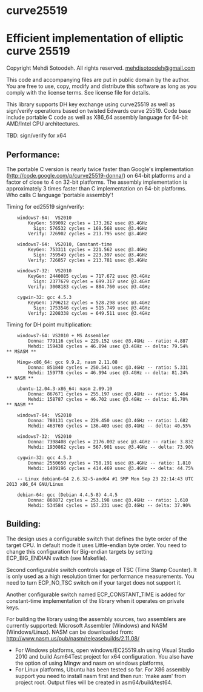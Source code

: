 # curve25519
Efficient implementation of elliptic curve 25519
================================================

Copyright Mehdi Sotoodeh.  All rights reserved.
<mehdisotoodeh@gmail.com>

This code and accompanying files are put in public domain by the author.
You are free to use, copy, modify and distribute this software as long
as you comply with the license terms. See license file for details.

This library supports DH key exchange using curve25519 as well as sign/verify
operations based on twisted Edwards curve 25519.
Code base include portable C code as well as X86_64 assembly language for 64-bit 
AMD/Intel CPU architectures.

TBD: sign/verify for x64 

Performance:
------------
The portable C version is nearly twice faster than Google's implementation (http://code.google.com/p/curve25519-donna/) on 64-bit platforms and a factor 
of close to 4 on 32-bit platforms.
The assembly implementation is approximately 3 times faster than C implementation 
on 64-bit platforms. Who calls C language 'portable assembly'!


Timing for ed25519 sign/verify:
```
    windows7-64:  VS2010
        KeyGen: 589092 cycles = 173.262 usec @3.4GHz
          Sign: 576532 cycles = 169.568 usec @3.4GHz
        Verify: 726902 cycles = 213.795 usec @3.4GHz
        
    windows7-64:  VS2010, Constant-time
        KeyGen: 753311 cycles = 221.562 usec @3.4GHz
          Sign: 759549 cycles = 223.397 usec @3.4GHz
        Verify: 726857 cycles = 213.781 usec @3.4GHz

    windows7-32:  VS2010
        KeyGen: 2440085 cycles = 717.672 usec @3.4GHz
          Sign: 2377679 cycles = 699.317 usec @3.4GHz
        Verify: 3008183 cycles = 884.760 usec @3.4GHz
    
    cygwin-32: gcc 4.5.3
        KeyGen: 1796212 cycles = 528.298 usec @3.4GHz
          Sign: 1753546 cycles = 515.749 usec @3.4GHz
        Verify: 2208338 cycles = 649.511 usec @3.4GHz
```

Timing for DH point multiplication:
```
    windows7-64: VS2010 + MS Assembler
        Donna: 779116 cycles = 229.152 usec @3.4GHz -- ratio: 4.887
        Mehdi: 159438 cycles = 46.894 usec @3.4GHz -- delta: 79.54%     ** MSASM **

    Mingw-x86_64: gcc 9.9.2, nasm 2.11.08
        Donna: 851840 cycles = 250.541 usec @3.4GHz -- ratio: 5.331
        Mehdi: 159778 cycles = 46.994 usec @3.4GHz -- delta: 81.24%     ** NASM **

    ubuntu-12.04.3-x86_64: nasm 2.09.10
        Donna: 867671 cycles = 255.197 usec @3.4GHz -- ratio: 5.464
        Mehdi: 158787 cycles = 46.702 usec @3.4GHz -- delta: 81.70%     ** NASM **

    windows7-64:  VS2010
        Donna: 780131 cycles = 229.450 usec @3.4GHz -- ratio: 1.682
        Mehdi: 463769 cycles = 136.403 usec @3.4GHz -- delta: 40.55%

    windows7-32:  VS2010
        Donna: 7398408 cycles = 2176.002 usec @3.4GHz -- ratio: 3.832
        Mehdi: 1930862 cycles = 567.901 usec @3.4GHz -- delta: 73.90%

    cygwin-32: gcc 4.5.3
        Donna: 2550650 cycles = 750.191 usec @3.4GHz -- ratio: 1.810
        Mehdi: 1409196 cycles = 414.469 usec @3.4GHz -- delta: 44.75%
                    
    -- Linux debian6-64 2.6.32-5-amd64 #1 SMP Mon Sep 23 22:14:43 UTC 2013 x86_64 GNU/Linux

    debian-64: gcc (Debian 4.4.5-8) 4.4.5
        Donna: 860872 cycles = 253.198 usec @3.4GHz -- ratio: 1.610
        Mehdi: 534584 cycles = 157.231 usec @3.4GHz -- delta: 37.90%      
```

Building:
---------
The design uses a configurable switch that defines the byte order of the
target CPU. In default mode it uses Little-endian byte order. You need to
change this configuration for Big-endian targets by setting ECP_BIG_ENDIAN
switch (see Makefile).

Second configurable switch controls usage of TSC (Time Stamp Counter). It is
only used as a high resolution timer for performance measurements. You need 
to turn ECP_NO_TSC switch on if your target does not support it.

Another configurable switch named ECP_CONSTANT_TIME is added for constant-time
implementation of the library when it operates on private keys.

For building the library using the assembly sources, two assemblers are currently
supported: Microsoft Assembler (Windows) and NASM (Windows/Linux). 
NASM can be downloaded from: http://www.nasm.us/pub/nasm/releasebuilds/2.11.08/

- For Windows platforms, open windows/EC25519.sln using Visual Studio 2010
  and build Asm64Test project for x64 configuration.
  You also have the option of using Mingw and nasm on windows platforms,
- For Linux platforms, Ubuntu has been tested so far. For X86 assembly support 
  you need to install nasm first and then run: 'make asm' from project root.
  Output files will be created in asm64/build/test64.

